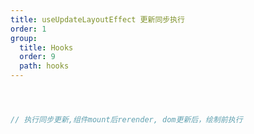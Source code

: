 ```yaml
---
title: useUpdateLayoutEffect 更新同步执行
order: 1
group:
  title: Hooks
  order: 9
  path: hooks
---
```



```jsx



// 执行同步更新,组件mount后rerender, dom更新后，绘制前执行



```
